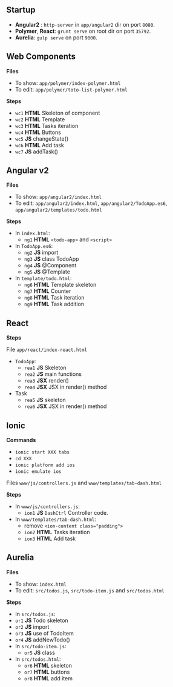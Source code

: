 ## Startup

* **Angular2** : `http-server` in `app/angular2` dir on port `8080`.
* **Polymer**, **React**: `grunt serve` on root dir on port `35792`.
* **Aurelia**:  `gulp serve` on port `9000`.

## Web Components

**Files**

* To show: `app/polymer/index-polymer.html`
* To edit: `app/polymer/toto-list-polymer.html`

**Steps**

* `wc1` **HTML** Skeleton of component
* `wc2` **HTML** Template
* `wc3` **HTML** Tasks iteration
* `wc4` **HTML** Buttons
* `wc5` **JS** changeState()
* `wc6` **HTML** Add task
* `wc7` **JS** addTask()


## Angular v2

**Files**

* To show: `app/angular2/index.html`
* To edit: `app/angular2/index.html`, `app/angular2/TodoApp.es6`, `app/angular2/templates/todo.html`

**Steps**

* In `index.html`:
  * `ng1` **HTML** `<todo-app>` and `<script>`
* In `TodoApp.es6`:
  * `ng2` **JS** import
  * `ng3` **JS** class TodoApp
  * `ng4` **JS** @Component
  * `ng5` **JS** @Template
* In `template/todo.html`:
  * `ng6` **HTML** Template skeleton
  * `ng7` **HTML** Counter
  * `ng8` **HTML** Task iteration
  * `ng9` **HTML** Task addition


## React

**Steps**

File `app/react/index-react.html`

* `TodoApp`:
  * `rea1` **JS** Skeleton
  * `rea2` **JS** main functions
  * `rea3` **JSX** render()
  * `rea4` **JSX** JSX in render() method
* Task
  * `rea5` **JS** skeleton
  * `rea6` **JSX** JSX in render() method


## Ionic

**Commands**

* `ionic start XXX tabs`
* `cd XXX`
* `ionic platform add ios`
* `ionic emulate ios`


Files `www/js/controllers.js` and `www/templates/tab-dash.html`

**Steps**

* In `www/js/controllers.js`:
  * `ion1` **JS** `DashCtrl` Controller code.
* In `www/templates/tab-dash.html`:
  * remove `<ion-content class="padding">`
  * `ion2` **HTML** Tasks iteration
  * `ion3` **HTML** Add task


## Aurelia

**Files**

* To show: `index.html`
* To edit: `src/todos.js`, `src/todo-item.js` and `src/todos.html`

**Steps**

* In `src/todos.js`:
 * `or1` **JS** Todo skeleton
 * `or2` **JS** import
 * `or3` **JS** use of TodoItem
 * `or4` **JS** addNewTodo()
* In `src/todo-item.js`:
  * `or5` **JS** class
* In `src/todos.html`:
  * `or6` **HTML** skeleton
  * `or7` **HTML** buttons
  * `or8` **HTML** add item
